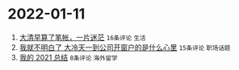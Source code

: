# 2022-01-11

1. [大清早算了笔帐，一片迷茫](https://www.v2ex.com/t/827464) `16条评论` `生活`
1. [我就不明白了 大冷天一到公司开窗户的是什么心里](https://www.v2ex.com/t/827466) `15条评论` `职场话题`
1. [我的 2021 总结](https://www.v2ex.com/t/827460) `8条评论` `海外留学`
